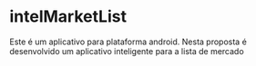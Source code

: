 # intelMarketList
Este é um aplicativo para plataforma android. Nesta proposta é desenvolvido um aplicativo inteligente para a lista de mercado

